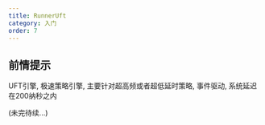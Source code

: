 ```yaml
---
title: RunnerUft
category: 入门
order: 7
---
```


## 前情提示
UFT引擎, 极速策略引擎, 主要针对超高频或者超低延时策略, 事件驱动, 系统延迟在200纳秒之内

(未完待续...)